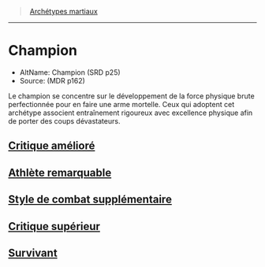 ﻿---
!SubClassItem
Name: Champion
Source: (MDR p162)
Id: fighter_champion_hd.md#champion
RootId: fighter_champion_hd.md
ParentLink: fighter_hd.md#archétypes-martiaux
ParentName: Archétypes martiaux
NameLevel: 1
AltName: Champion (SRD p25)
Attributes: {}
---
>  [Archétypes martiaux](hd_fighter_archetypes_martiaux.md)

---


# Champion

- AltName: Champion (SRD p25)
- Source: (MDR p162)

Le champion se concentre sur le développement de la force physique brute perfectionnée pour en faire une arme mortelle. Ceux qui adoptent cet archétype associent entraînement rigoureux avec excellence physique afin de porter des coups dévastateurs.



## [Critique amélioré](hd_fighter_champion_critique_ameliore.md)



## [Athlète remarquable](hd_fighter_champion_athlete_remarquable.md)



## [Style de combat supplémentaire](hd_fighter_champion_style_de_combat_supplementaire.md)



## [Critique supérieur](hd_fighter_champion_critique_superieur.md)



## [Survivant](hd_fighter_champion_survivant.md)

